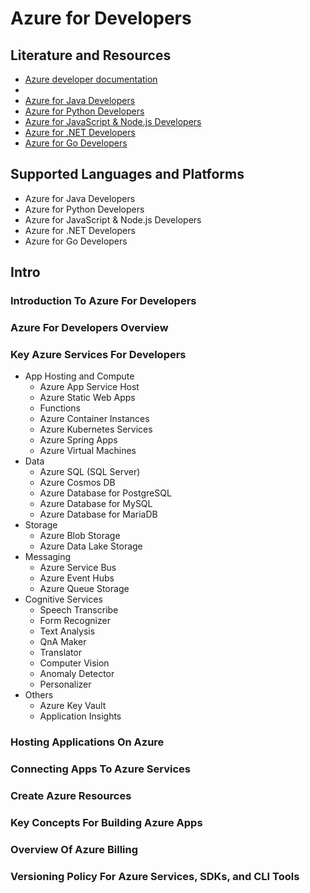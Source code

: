 # Azure for Developers

## Literature and Resources

- [Azure developer documentation](https://learn.microsoft.com/en-us/azure/developer/)
-
- [Azure for Java Developers](https://learn.microsoft.com/en-us/azure/developer/java/)
- [Azure for Python Developers](https://learn.microsoft.com/en-us/azure/developer/python/)
- [Azure for JavaScript & Node.js Developers](https://learn.microsoft.com/en-us/azure/developer/javascript/)
- [Azure for .NET Developers](https://learn.microsoft.com/en-us/dotnet/azure/)
- [Azure for Go Developers](https://learn.microsoft.com/en-us/azure/developer/go/)

## Supported Languages and Platforms

- Azure for Java Developers
- Azure for Python Developers
- Azure for JavaScript & Node.js Developers
- Azure for .NET Developers
- Azure for Go Developers

## Intro

### Introduction To Azure For Developers

### Azure For Developers Overview

### Key Azure Services For Developers

- App Hosting and Compute
    - Azure App Service Host
    - Azure Static Web Apps
    - Functions
    - Azure Container Instances
    - Azure Kubernetes Services
    - Azure Spring Apps
    - Azure Virtual Machines
- Data
    - Azure SQL (SQL Server)
    - Azure Cosmos DB
    - Azure Database for PostgreSQL
    - Azure Database for MySQL
    - Azure Database for MariaDB
- Storage
    - Azure Blob Storage
    - Azure Data Lake Storage
- Messaging
    - Azure Service Bus
    - Azure Event Hubs
    - Azure Queue Storage
- Cognitive Services
    - Speech Transcribe
    - Form Recognizer
    - Text Analysis
    - QnA Maker
    - Translator
    - Computer Vision
    - Anomaly Detector
    - Personalizer
- Others
    - Azure Key Vault
    - Application Insights

### Hosting Applications On Azure

### Connecting Apps To Azure Services

### Create Azure Resources

### Key Concepts For Building Azure Apps

### Overview Of Azure Billing

### Versioning Policy For Azure Services, SDKs, and CLI Tools
